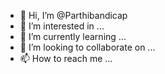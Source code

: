- 👋 Hi, I’m @Parthibandicap
- 👀 I’m interested in ...
- 🌱 I’m currently learning ...
- 💞️ I’m looking to collaborate on ...
- 📫 How to reach me ...

<!---
Parthibandicap/Parthibandicap is a ✨ special ✨ repository because its `README.md` (this file) appears on your GitHub profile.
You can click the Preview link to take a look at your changes.
--->
